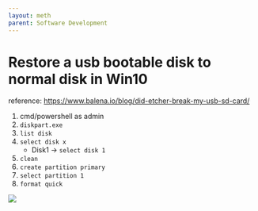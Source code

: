 ```yaml
---
layout: meth
parent: Software Development
---
```

# Restore a usb bootable disk to normal disk in Win10

reference: <https://www.balena.io/blog/did-etcher-break-my-usb-sd-card/>

1.  cmd/powershell as admin
2.  `diskpart.exe`
3.  `list disk`
4.  `select disk x`
	- Disk1 -> `select disk 1`  
5.  `clean`
6.  `create partition primary`
7.  `select partition 1`
8.  `format quick`

![](https://i.imgur.com/bx7Urae.png)
